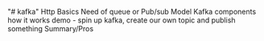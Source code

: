 "# kafka" 
Http Basics
Need of queue or Pub/sub Model 
Kafka components
how it works
demo - spin up kafka, create our own topic and publish something
Summary/Pros
